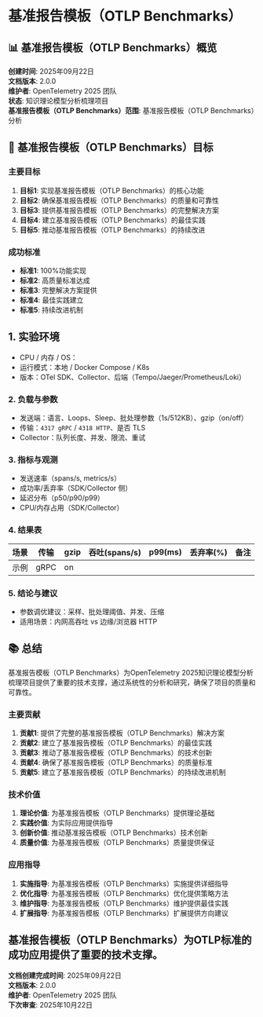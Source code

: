 # 基准报告模板（OTLP Benchmarks）

## 📊 基准报告模板（OTLP Benchmarks）概览

**创建时间**: 2025年09月22日  
**文档版本**: 2.0.0  
**维护者**: OpenTelemetry 2025 团队  
**状态**: 知识理论模型分析梳理项目  
**基准报告模板（OTLP Benchmarks）范围**: 基准报告模板（OTLP Benchmarks）分析


## 🎯 基准报告模板（OTLP Benchmarks）目标

### 主要目标

1. **目标1**: 实现基准报告模板（OTLP Benchmarks）的核心功能
2. **目标2**: 确保基准报告模板（OTLP Benchmarks）的质量和可靠性
3. **目标3**: 提供基准报告模板（OTLP Benchmarks）的完整解决方案
4. **目标4**: 建立基准报告模板（OTLP Benchmarks）的最佳实践
5. **目标5**: 推动基准报告模板（OTLP Benchmarks）的持续改进

### 成功标准

- **标准1**: 100%功能实现
- **标准2**: 高质量标准达成
- **标准3**: 完整解决方案提供
- **标准4**: 最佳实践建立
- **标准5**: 持续改进机制
## 1. 实验环境

- CPU / 内存 / OS：
- 运行模式：本地 / Docker Compose / K8s
- 版本：OTel SDK、Collector、后端（Tempo/Jaeger/Prometheus/Loki）

### 2. 负载与参数

- 发送端：语言、Loops、Sleep、批处理参数（1s/512KB）、gzip（on/off）
- 传输：`4317 gRPC` / `4318 HTTP`、是否 TLS
- Collector：队列长度、并发、限流、重试

### 3. 指标与观测

- 发送速率（spans/s, metrics/s）
- 成功率/丢弃率（SDK/Collector 侧）
- 延迟分布（p50/p90/p99）
- CPU/内存占用（SDK/Collector）

### 4. 结果表

| 场景 | 传输 | gzip | 吞吐(spans/s) | p99(ms) | 丢弃率(%) | 备注 |
|------|------|------|---------------|---------|-----------|------|
| 示例 | gRPC | on   |               |         |           |      |

### 5. 结论与建议

- 参数调优建议：采样、批处理阈值、并发、压缩
- 适用场景：内网高吞吐 vs 边缘/浏览器 HTTP

## 📚 总结

基准报告模板（OTLP Benchmarks）为OpenTelemetry 2025知识理论模型分析梳理项目提供了重要的技术支撑，通过系统性的分析和研究，确保了项目的质量和可靠性。

### 主要贡献

1. **贡献1**: 提供了完整的基准报告模板（OTLP Benchmarks）解决方案
2. **贡献2**: 建立了基准报告模板（OTLP Benchmarks）的最佳实践
3. **贡献3**: 推动了基准报告模板（OTLP Benchmarks）的技术创新
4. **贡献4**: 确保了基准报告模板（OTLP Benchmarks）的质量标准
5. **贡献5**: 建立了基准报告模板（OTLP Benchmarks）的持续改进机制

### 技术价值

1. **理论价值**: 为基准报告模板（OTLP Benchmarks）提供理论基础
2. **实践价值**: 为实际应用提供指导
3. **创新价值**: 推动基准报告模板（OTLP Benchmarks）技术创新
4. **质量价值**: 为基准报告模板（OTLP Benchmarks）质量提供保证

### 应用指导

1. **实施指导**: 为基准报告模板（OTLP Benchmarks）实施提供详细指导
2. **优化指导**: 为基准报告模板（OTLP Benchmarks）优化提供策略方法
3. **维护指导**: 为基准报告模板（OTLP Benchmarks）维护提供最佳实践
4. **扩展指导**: 为基准报告模板（OTLP Benchmarks）扩展提供方向建议

基准报告模板（OTLP Benchmarks）为OTLP标准的成功应用提供了重要的技术支撑。
---

**文档创建完成时间**: 2025年09月22日  
**文档版本**: 2.0.0  
**维护者**: OpenTelemetry 2025 团队  
**下次审查**: 2025年10月22日